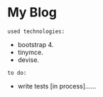 # My Blog

`used technologies:`

* bootstrap 4.
* tinymce.
* devise.

`to do:`

* write tests [in process]......
